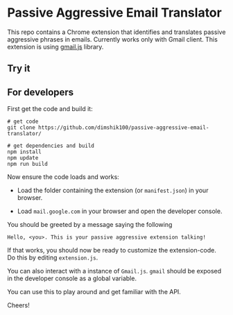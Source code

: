 
# Passive Aggressive Email Translator

This repo contains a Chrome extension that identifies and translates passive 
aggressive phrases in emails.
Currently works only with Gmail client.
This extension is using [gmail.js](https://github.com/KartikTalwar/gmail.js/) library.

## Try it

<!-- Add a link to add the chrome extension -->

## For developers

First get the code and build it:

````
# get code
git clone https://github.com/dimshik100/passive-aggressive-email-translator/

# get dependencies and build
npm install
npm update
npm run build
````

Now ensure the code loads and works:

* Load the folder containing the extension (or `manifest.json`) in
your browser.

<!-- Add a link with an explanation on how to load local chrome extension -->

* Load `mail.google.com` in your browser and open the developer console.

You should be greeted by a message saying the following

    Hello, <you>. This is your passive aggressive extension talking!

If that works, you should now be ready to customize the
extension-code. Do this by editing `extension.js`.

You can also interact with a instance of `Gmail.js`. `gmail`
should be exposed in the developer console as a global
variable.

You can use this to play around and get familiar with the API.

Cheers!




<!-- 

TODO: 
Create a video of how the extension works.
    * Open gmail
    * change all fonts to "block" font
    * Start video capturing of the screen
    *send yourself an email from mobile, It will show up with real text
    * Open the email, a small notification should appear on it "This email may contain passive aggressive content"
    * Hover with the pointer on the marked passive aggressive phrases
    * The popup will show the real meaning of the phrase

Check if we can use brain.js to detect more passive aggressive phrases

Create a logo and an icon
(https://www.barnesandnoble.com/w/passive-aggression-martin-kantor-md/1125984078) 

-->


